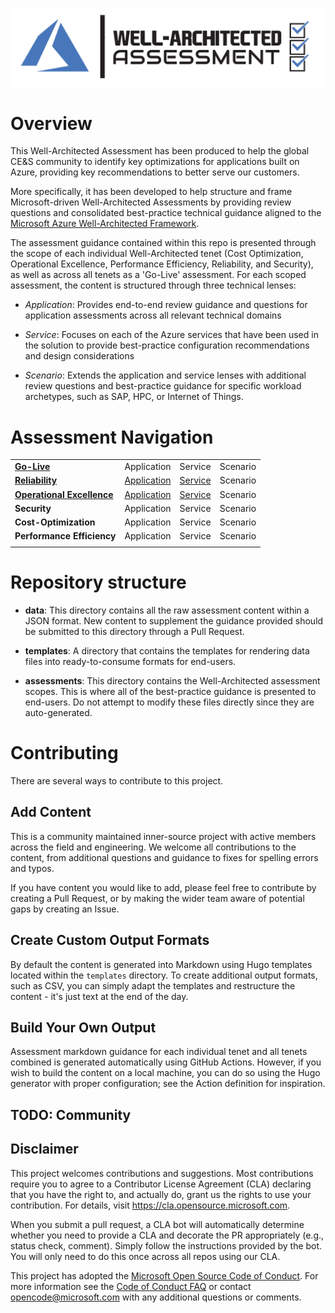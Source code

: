 [![Well-Architected Assessment](/templates/media/wellarchitected-icon.png "Well-Architected Assessment")](#)

# Overview

This Well-Architected Assessment has been produced to help the global CE&S community to identify key optimizations for applications built on Azure, providing key recommendations to better serve our customers. 

More specifically, it has been developed to help structure and frame Microsoft-driven Well-Architected Assessments by providing review questions and consolidated best-practice technical guidance aligned to the [Microsoft Azure Well-Architected Framework](https://docs.microsoft.com/azure/architecture/framework/).

The assessment guidance contained within this repo is presented through the scope of each individual Well-Architected tenet (Cost Optimization, Operational Excellence, Performance Efficiency, Reliability, and Security), as well as across all tenets as a 'Go-Live' assessment. 
For each scoped assessment, the content is structured through three technical lenses:

* _Application_: Provides end-to-end review guidance and questions for application assessments across all relevant technical domains

* _Service_: Focuses on each of the Azure services that have been used in the solution to provide best-practice configuration recommendations and design considerations

* _Scenario_: Extends the application and service lenses with additional review questions and best-practice guidance for specific workload archetypes, such as SAP, HPC, or Internet of Things. 

# Assessment Navigation

|||||
| --- | --- | --- | --- |
| [**Go-Live**](./assessments/golive/overview.md) | Application | Service | Scenario 
| [**Reliability**](./assessments/reliability/overview.md) | [Application](./assessments/reliability/application.md) | [Service](assessments/reliability/service.md) | Scenario |
| [**Operational Excellence**](((./assessments/opex/overview.md))) | [Application](./assessments/opex/application.md) | [Service](./assessments/opex/service.md) | Scenario |
| **Security** | Application | Service | Scenario |
| **Cost-Optimization** | Application | Service | Scenario |
| **Performance Efficiency** | Application | Service | Scenario |
|||||

# Repository structure

* **data**:
This directory contains all the raw assessment content within a JSON format. New content to supplement the guidance provided should be submitted to this directory through a Pull Request. 

* **templates**:
A directory that contains the templates for rendering data files into ready-to-consume formats for end-users.

* **assessments**:
This directory contains the Well-Architected assessment scopes. This is where all of the best-practice guidance is presented to end-users. Do not attempt to modify these files directly since they are auto-generated.

# Contributing

There are several ways to contribute to this project.

## Add Content

This is a community maintained inner-source project with active members across the field and engineering. We welcome all contributions to the content, from additional questions and guidance to fixes for spelling errors and typos. 

If you have content you would like to add, please feel free to contribute by creating a Pull Request, or by making the wider team aware of potential gaps by creating an Issue.

## Create Custom Output Formats

By default the content is generated into Markdown using Hugo templates located within the `templates` directory. To create additional output formats, such as CSV, you can simply adapt the templates and restructure the content - it's just text at the end of the day.

## Build Your Own Output

Assessment markdown guidance for each individual tenet and all tenets combined is generated automatically using GitHub Actions. However, if you wish to build the content on a local machine, you can do so using the Hugo generator with proper configuration; see the Action definition for inspiration.

## TODO: Community

## Disclaimer

This project welcomes contributions and suggestions.  Most contributions require you to agree to a Contributor License Agreement (CLA) declaring that you have the right to, and actually do, grant us the rights to use your contribution. For details, visit https://cla.opensource.microsoft.com.

When you submit a pull request, a CLA bot will automatically determine whether you need to provide a CLA and decorate the PR appropriately (e.g., status check, comment). Simply follow the instructions provided by the bot. You will only need to do this once across all repos using our CLA.

This project has adopted the [Microsoft Open Source Code of Conduct](https://opensource.microsoft.com/codeofconduct/).
For more information see the [Code of Conduct FAQ](https://opensource.microsoft.com/codeofconduct/faq/) or
contact [opencode@microsoft.com](mailto:opencode@microsoft.com) with any additional questions or comments.
